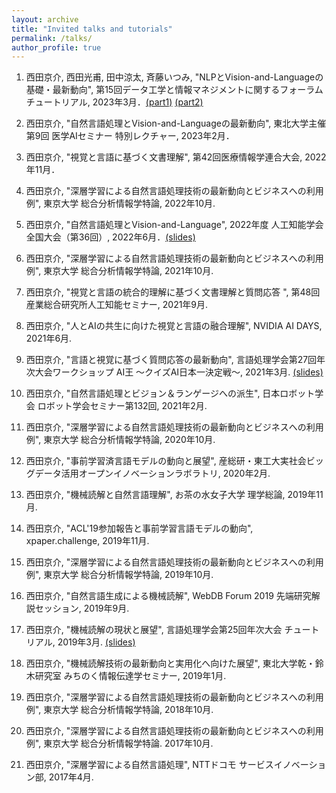 ```yaml
---
layout: archive
title: "Invited talks and tutorials"
permalink: /talks/
author_profile: true
---
```


1. 西田京介, 西田光甫, 田中涼太, 斉藤いつみ, "NLPとVision-and-Languageの基礎・最新動向",  第15回データ工学と情報マネジメントに関するフォーラム チュートリアル, 2023年3月．[(part1)](https://speakerdeck.com/kyoun/deim-tutorial-part-1-nlp) [(part2)](https://speakerdeck.com/kyoun/deim-tutorial-part-2-vision-and-language)

1. 西田京介, "自然言語処理とVision-and-Languageの最新動向",  東北大学主催 第9回 医学AIセミナー 特別レクチャー, 2023年2月．

1. 西田京介, "視覚と言語に基づく文書理解",  第42回医療情報学連合大会, 2022年11月．

1. 西田京介, "深層学習による自然言語処理技術の最新動向とビジネスへの利用例", 東京大学 総合分析情報学特論, 2022年10月.

1. 西田京介, "自然言語処理とVision-and-Language",  2022年度 人工知能学会全国大会（第36回）, 2022年6月．[(slides)](https://speakerdeck.com/kyoun/a-tutorial-on-nlp-and-vision-and-language)

1. 西田京介, "深層学習による自然言語処理技術の最新動向とビジネスへの利用例", 東京大学 総合分析情報学特論, 2021年10月.

1. 西田京介, "視覚と言語の統合的理解に基づく文書理解と質問応答 ",  第48回産業総合研究所人工知能セミナー, 2021年9月.

1. 西田京介, "人とAIの共生に向けた視覚と言語の融合理解",  NVIDIA AI DAYS, 2021年6月.

1. 西田京介, "言語と視覚に基づく質問応答の最新動向",  言語処理学会第27回年次大会ワークショップ AI王 〜クイズAI日本一決定戦〜, 2021年3月. [(slides)](https://speakerdeck.com/kyoun/recent-trends-in-vision-and-language-studies-for-qa)

1. 西田京介, "自然言語処理とビジョン＆ランゲージへの派生", 日本ロボット学会 ロボット学会セミナー第132回, 2021年2月.

1. 西田京介, "深層学習による自然言語処理技術の最新動向とビジネスへの利用例", 東京大学 総合分析情報学特論, 2020年10月.

1. 西田京介, "事前学習済言語モデルの動向と展望", 産総研・東工大実社会ビッグデータ活用オープンイノベーションラボラトリ, 2020年2月.

1. 西田京介, "機械読解と自然言語理解", お茶の水女子大学 理学総論, 2019年11月.

1. 西田京介, "ACL'19参加報告と事前学習言語モデルの動向", xpaper.challenge, 2019年11月.

1. 西田京介, "深層学習による自然言語処理技術の最新動向とビジネスへの利用例", 東京大学 総合分析情報学特論, 2019年10月.

1. 西田京介, "自然言語生成による機械読解", WebDB Forum 2019 先端研究解説セッション, 2019年9月.

1. 西田京介, "機械読解の現状と展望", 言語処理学会第25回年次大会 チュートリアル, 2019年3月. [(slides)](https://speakerdeck.com/kyoun/a-talk-on-machine-reading-comprehension-nlp2019)

1. 西田京介, "機械読解技術の最新動向と実用化へ向けた展望", 東北大学乾・鈴木研究室 みちのく情報伝達学セミナー, 2019年1月.

1. 西田京介, "深層学習による自然言語処理技術の最新動向とビジネスへの利用例", 東京大学 総合分析情報学特論, 2018年10月.

1. 西田京介, "深層学習による自然言語処理技術の最新動向とビジネスへの利用例", 東京大学 総合分析情報学特論. 2017年10月.

1. 西田京介, "深層学習による自然言語処理", NTTドコモ サービスイノベーション部, 2017年4月.
